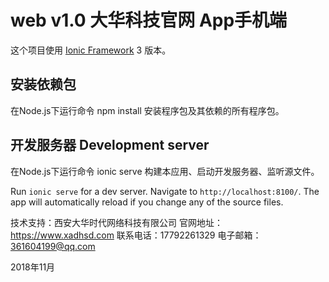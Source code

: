 # web v1.0 大华科技官网 App手机端

这个项目使用 [Ionic Framework](https://ionicframework.com) 3 版本。

## 安装依赖包

在Node.js下运行命令 npm install 安装程序包及其依赖的所有程序包。

## 开发服务器 Development server

在Node.js下运行命令 ionic serve 构建本应用、启动开发服务器、监听源文件。

Run `ionic serve` for a dev server. Navigate to `http://localhost:8100/`. The app will automatically reload if you change any of the source files.


技术支持：西安大华时代网络科技有限公司
官网地址：https://www.xadhsd.com
联系电话：17792261329
电子邮箱：361604199@qq.com

2018年11月
